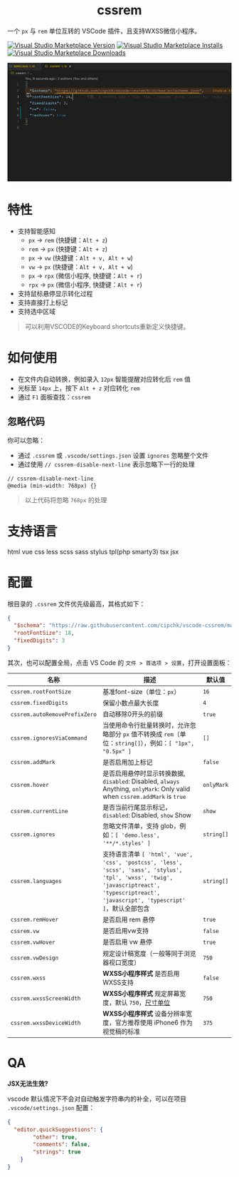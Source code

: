 <div align='center'>

# cssrem

</div>

一个 `px` 与 `rem` 单位互转的 VSCode 插件，且支持WXSS微信小程序。

[![Visual Studio Marketplace Version](https://img.shields.io/visual-studio-marketplace/v/cipchk.cssrem?color=blue&logo=visual-studio)](https://marketplace.visualstudio.com/items?itemName=cipchk.cssrem&WT.mc_id=python-17801-anthonyshaw)
[![Visual Studio Marketplace Installs](https://img.shields.io/visual-studio-marketplace/i/cipchk.cssrem?logo=visualstudio)](https://marketplace.visualstudio.com/items?itemName=cipchk.cssrem&WT.mc_id=python-17801-anthonyshaw)
[![Visual Studio Marketplace Downloads](https://img.shields.io/visual-studio-marketplace/d/cipchk.cssrem?logo=visualstudio)](https://marketplace.visualstudio.com/items?itemName=cipchk.cssrem&WT.mc_id=python-17801-anthonyshaw)

![](demo.gif)

# 特性

- 支持智能感知
  - `px` -> `rem` (快捷键：`Alt + z`)
  - `rem` -> `px` (快捷键：`Alt + z`)
  - `px` -> `vw` (快捷键：`Alt + v, Alt + w`)
  - `vw` -> `px` (快捷键：`Alt + v, Alt + w`)
  - `px` -> `rpx` (微信小程序, 快捷键：`Alt + r`)
  - `rpx` -> `px` (微信小程序, 快捷键：`Alt + r`)
- 支持鼠标悬停显示转化过程
- 支持直接打上标记
- 支持选中区域

> 可以利用VSCODE的Keyboard shortcuts重新定义快捷键。

# 如何使用

+ 在文件内自动转换，例如录入 `12px` 智能提醒对应转化后 `rem` 值
+ 光标至 `14px` 上，按下 `Alt + z` 对应转化 `rem`
+ 通过 `F1` 面板查找：`cssrem`

## 忽略代码

你可以忽略：
- 通过 `.cssrem` 或 `.vscode/settings.json` 设置 `ignores` 忽略整个文件
- 通过使用 `// cssrem-disable-next-line` 表示忽略下一行的处理

```less
// cssrem-disable-next-line
@media (min-width: 768px) {}
```
> 以上代码将忽略 `768px` 的处理

# 支持语言

html vue css less scss sass stylus tpl(php smarty3) tsx jsx

# 配置

根目录的 `.cssrem` 文件优先级最高，其格式如下：

```json
{
  "$schema": "https://raw.githubusercontent.com/cipchk/vscode-cssrem/master/schema.json",
  "rootFontSize": 18,
  "fixedDigits": 3
}
```

其次，也可以配置全局，点击 VS Code 的 `文件 > 首选项 > 设置`，打开设置面板：

| 名称 | 描述 | 默认值 |
|----|----|-----|
| `cssrem.rootFontSize` | 基准font-size（单位：`px`） | `16` |
| `cssrem.fixedDigits` | 保留小数点最大长度 | `4` |
| `cssrem.autoRemovePrefixZero` | 自动移除0开头的前缀 | `true` |
| `cssrem.ignoresViaCommand` | 当使用命令行批量转换时，允许忽略部分 `px` 值不转换成 `rem`（单位：`string[]`），例如：`[ "1px", "0.5px" ]` | `[]` |
| `cssrem.addMark` | 是否启用加上标记 | `false` |
| `cssrem.hover` | 是否启用悬停时显示转换数据, `disabled`: Disabled, `always` Anything, `onlyMark`: Only valid when `cssrem.addMark` is `true` | `onlyMark` |
| `cssrem.currentLine` | 是否当前行尾显示标记，`disabled`: Disabled, `show` Show | `show` |
| `cssrem.ignores` | 忽略文件清单，支持 glob，例如：`[ 'demo.less', '**/*.styles' ]` | `string[]` |
| `cssrem.languages` | 支持语言清单 `[ 'html', 'vue', 'css', 'postcss', 'less', 'scss', 'sass', 'stylus', 'tpl', 'wxss', 'twig', 'javascriptreact', 'typescriptreact', 'javascript', 'typescript' ]`，默认全部包含 | `string[]` |
| `cssrem.remHover` | 是否启用 rem 悬停 | `true` |
| `cssrem.vw` | 是否启用vw支持 | `false` |
| `cssrem.vwHover` | 是否启用 vw 悬停 | `true` |
| `cssrem.vwDesign` | 规定设计稿宽度（一般等同于浏览器视口宽度） | `750` |
| `cssrem.wxss` | **WXSS小程序样式** 是否启用WXSS支持 | `false` |
| `cssrem.wxssScreenWidth` | **WXSS小程序样式** 规定屏幕宽度，默认 `750`，[尺寸单位](https://developers.weixin.qq.com/miniprogram/dev/framework/view/wxss.html) | `750` |
| `cssrem.wxssDeviceWidth` | **WXSS小程序样式** 设备分辨率宽度，官方推荐使用 iPhone6 作为视觉稿的标准 | `375` |

# QA

**JSX无法生效?**

vscode 默认情况下不会对自动触发字符串内的补全，可以在项目 `.vscode/settings.json` 配置：

```json
{
  "editor.quickSuggestions": {
		"other": true,
		"comments": false,
		"strings": true
	}
}
```
